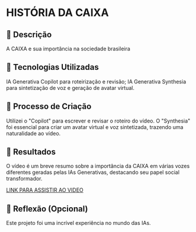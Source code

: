 # HISTÓRIA DA CAIXA

## 📒 Descrição
A CAIXA e sua importância na sociedade brasileira

## 🤖 Tecnologias Utilizadas
IA Generativa Copilot para roteirização e revisão;
IA Generativa Synthesia para sintetização de voz e geração de avatar virtual.

## 🧐 Processo de Criação
Utilizei o "Copilot" para escrever e revisar o roteiro do vídeo. O "Synthesia" foi essencial para criar um avatar virtual e voz sintetizada, trazendo uma naturalidade ao vídeo.

## 🚀 Resultados
O vídeo é um breve resumo sobre a importância da CAIXA em várias vozes diferentes geradas pelas IAs Generativas, destacando seu papel social transformador.

[LINK PARA ASSISTIR AO VIDEO](https://share.synthesia.io/871bfcae-fd21-4830-bdd1-c58e393c12a9)

## 💭 Reflexão (Opcional)
Este projeto foi uma incrível experiência no mundo das IAs.
